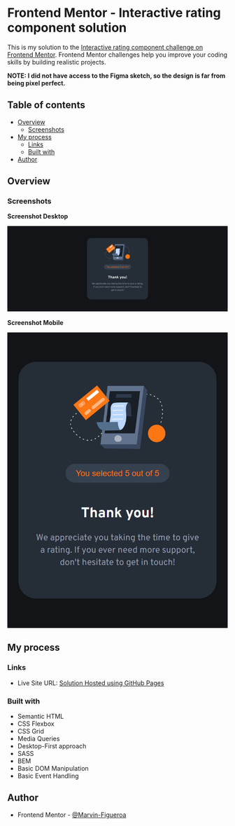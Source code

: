 # Frontend Mentor - Interactive rating component solution

This is my solution to the [Interactive rating component challenge on Frontend Mentor](https://www.frontendmentor.io/challenges/interactive-rating-component-koxpeBUmI). Frontend Mentor challenges help you improve your coding skills by building realistic projects.

**NOTE: I did not have access to the Figma sketch, so the design is far from being pixel perfect.**

## Table of contents

- [Overview](#overview)
  - [Screenshots](#screenshots)
- [My process](#my-process)
  - [Links](#links)
  - [Built with](#built-with)
- [Author](#author)

## Overview

### Screenshots

**Screenshot Desktop**

![](./Screenshot-Desktop.png)

**Screenshot Mobile**

![](./Screenshot-Mobile.png)

## My process

### Links

- Live Site URL: [Solution Hosted using GitHub Pages](https://marvin-figueroa.github.io/interactive-rating-component/)

### Built with

- Semantic HTML
- CSS Flexbox
- CSS Grid
- Media Queries
- Desktop-First approach
- SASS
- BEM
- Basic DOM Manipulation
- Basic Event Handling

## Author

- Frontend Mentor - [@Marvin-Figueroa](https://www.frontendmentor.io/profile/Marvin-Figueroa)
